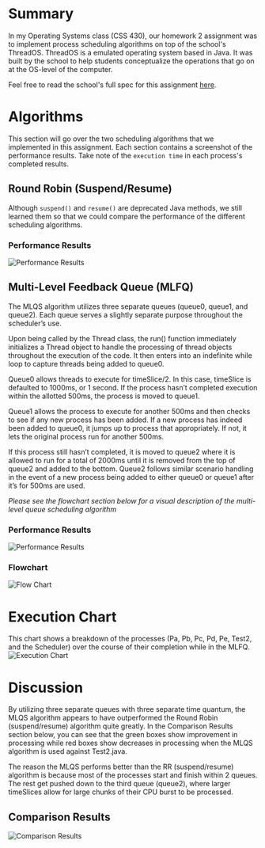 # Summary
In my Operating Systems class (CSS 430), our homework 2 assignment was to implement process scheduling algorithms on top of the school's ThreadOS. ThreadOS is a emulated operating system based in Java. It was built by the school to help students conceptualize the operations that go on at the OS-level of the computer.

Feel free to read the school's full spec for this assignment [here](http://courses.washington.edu/css430/prog/prog2.html).

# Algorithms
This section will go over the two scheduling algorithms that we implemented in this assignment. Each section contains a screenshot of the performance results. Take note of the `execution time` in each process's completed results.

## Round Robin (Suspend/Resume)
Although `suspend()` and `resume()` are deprecated Java methods, we still learned them so that we could compare the performance of the different scheduling algorithms.

### Performance Results
![Performance Results](https://raw.githubusercontent.com/brunnerjosh/68k-disassembler/master/Flowchart%20v0.jpg)

## Multi-Level Feedback Queue (MLFQ)
The MLQS algorithm utilizes three separate queues (queue0, queue1, and queue2). Each queue serves a slightly separate purpose throughout the scheduler’s use.

Upon being called by the Thread class, the run() function immediately initializes a Thread object to handle the processing of thread objects throughout the execution of the code. It then enters into an indefinite while loop to capture threads being added to queue0.

Queue0 allows threads to execute for timeSlice/2. In this case, timeSlice is defaulted to 1000ms, or 1 second. If the process hasn’t completed execution within the allotted 500ms, the process is moved to queue1.

Queue1 allows the process to execute for another 500ms and then checks to see if any new process has been added. If a new process has indeed been added to queue0, it jumps up to process that appropriately. If not, it lets the original process run for another 500ms.

If this process still hasn’t completed, it is moved to queue2 where it is allowed to run for a total of 2000ms until it is removed from the top of queue2 and added to the bottom. Queue2 follows similar scenario handling in the event of a new process being added to either queue0 or queue1 after it’s for 500ms are used.

*Please see the flowchart section below for a visual description of the multi-level queue scheduling algorithm*

### Performance Results
![Performance Results](https://raw.githubusercontent.com/brunnerjosh/68k-disassembler/master/Flowchart%20v0.jpg)

### Flowchart
![Flow Chart](https://raw.githubusercontent.com/brunnerjosh/68k-disassembler/master/Flowchart%20v0.jpg)

# Execution Chart
This chart shows a breakdown of the processes (Pa, Pb, Pc, Pd, Pe, Test2, and the Scheduler) over the course of their completion while in the MLFQ.
![Execution Chart](https://raw.githubusercontent.com/brunnerjosh/68k-disassembler/master/Flowchart%20v0.jpg)

# Discussion
By utilizing three separate queues with three separate time quantum, the MLQS algorithm appears to have outperformed the Round Robin (suspend/resume) algorithm quite greatly. In the Comparison Results section below, you can see that the green boxes show improvement in processing while red boxes show decreases in processing when the MLQS algorithm is used against Test2.java.

The reason the MLQS performs better than the RR (suspend/resume) algorithm is because most of the processes start and finish within 2 queues. The rest get pushed down to the third queue (queue2), where larger timeSlices allow for large chunks of their CPU burst to be processed.

## Comparison Results
![Comparison Results](https://raw.githubusercontent.com/brunnerjosh/68k-disassembler/master/Flowchart%20v0.jpg)
